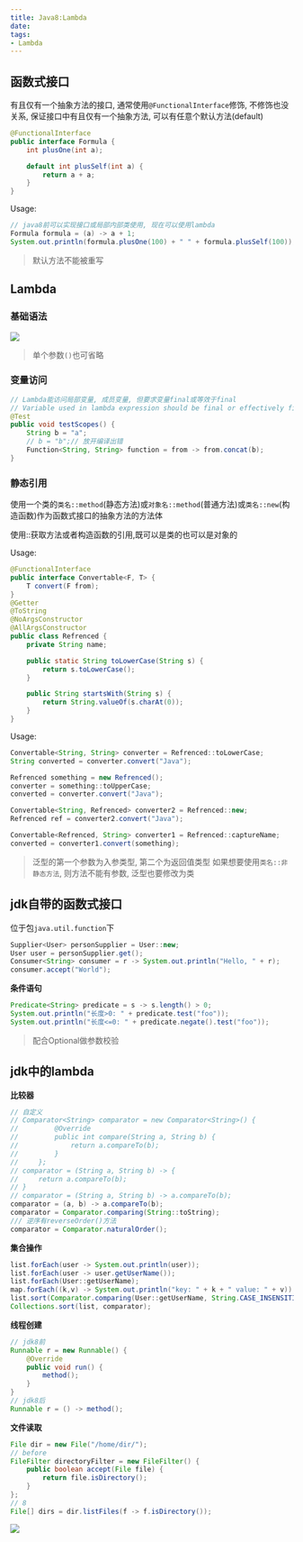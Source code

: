 ```yaml
---
title: Java8:Lambda
date:
tags:
- Lambda
---
```


## 函数式接口

有且仅有一个抽象方法的接口, 通常使用`@FunctionalInterface`修饰, 不修饰也没关系,
保证接口中有且仅有一个抽象方法, 可以有任意个默认方法(default)

```Java
@FunctionalInterface
public interface Formula {
    int plusOne(int a);

    default int plusSelf(int a) {
        return a + a;
    }
}
```

Usage:
```Java
// java8前可以实现接口或局部内部类使用, 现在可以使用lambda
Formula formula = (a) -> a + 1;
System.out.println(formula.plusOne(100) + " " + formula.plusSelf(100));
```
> 默认方法不能被重写

## Lambda

### 基础语法

![](https://raw.githubusercontent.com/LuVx21/doc/master/source/_posts/99.img/lambda.jpg)
> 单个参数`()`也可省略

### 变量访问

```Java
// Lambda能访问局部变量, 成员变量, 但要求变量final或等效于final
// Variable used in lambda expression should be final or effectively final
@Test
public void testScopes() {
    String b = "a";
    // b = "b";// 放开编译出错
    Function<String, String> function = from -> from.concat(b);
}
```

### 静态引用

使用一个类的`类名::method`(静态方法)或`对象名::method`(普通方法)或``类名::new``(构造函数)作为函数式接口的抽象方法的方法体

使用::获取方法或者构造函数的引用,既可以是类的也可以是对象的

Usage:
```Java
@FunctionalInterface
public interface Convertable<F, T> {
    T convert(F from);
}
@Getter
@ToString
@NoArgsConstructor
@AllArgsConstructor
public class Refrenced {
    private String name;

    public static String toLowerCase(String s) {
        return s.toLowerCase();
    }

    public String startsWith(String s) {
        return String.valueOf(s.charAt(0));
    }
}
```

Usage:
```Java
Convertable<String, String> converter = Refrenced::toLowerCase;
String converted = converter.convert("Java");

Refrenced something = new Refrenced();
converter = something::toUpperCase;
converted = converter.convert("Java");

Convertable<String, Refrenced> converter2 = Refrenced::new;
Refrenced ref = converter2.convert("Java");

Convertable<Refrenced, String> converter1 = Refrenced::captureName;
converted = converter1.convert(something);
```
> 泛型的第一个参数为入参类型, 第二个为返回值类型
> 如果想要使用`类名::非静态方法`, 则方法不能有参数, 泛型也要修改为类

## jdk自带的函数式接口

位于包`java.util.function`下
```Java
Supplier<User> personSupplier = User::new;
User user = personSupplier.get();
Consumer<String> consumer = r -> System.out.println("Hello, " + r);
consumer.accept("World");
```

**条件语句**

```Java
Predicate<String> predicate = s -> s.length() > 0;
System.out.println("长度>0: " + predicate.test("foo"));
System.out.println("长度<=0: " + predicate.negate().test("foo"));
```
> 配合Optional做参数校验

## jdk中的lambda

**比较器**

```Java
// 自定义
// Comparator<String> comparator = new Comparator<String>() {
//         @Override
//         public int compare(String a, String b) {
//             return a.compareTo(b);
//         }
//     };
// comparator = (String a, String b) -> {
//     return a.compareTo(b);
// }
// comparator = (String a, String b) -> a.compareTo(b);
comparator = (a, b) -> a.compareTo(b);
comparator = Comparator.comparing(String::toString);
/// 逆序有reverseOrder()方法
comparator = Comparator.naturalOrder();
```

**集合操作**
```Java
list.forEach(user -> System.out.println(user));
list.forEach(user -> user.getUserName());
list.forEach(User::getUserName);
map.forEach((k,v) -> System.out.println("key: " + k + " value: " + v));
list.sort(Comparator.comparing(User::getUserName, String.CASE_INSENSITIVE_ORDER));
Collections.sort(list, comparator);
```

**线程创建**
```Java
// jdk8前
Runnable r = new Runnable() {
    @Override
    public void run() {
        method();
    }
}
// jdk8后
Runnable r = () -> method();
```

**文件读取**
```Java
File dir = new File("/home/dir/");
// before
FileFilter directoryFilter = new FileFilter() {
    public boolean accept(File file) {
        return file.isDirectory();
    }
};
// 8
File[] dirs = dir.listFiles(f -> f.isDirectory());
```

[![](https://static.segmentfault.com/v-5b1df2a7/global/img/creativecommons-cc.svg)](https://creativecommons.org/licenses/by-nc-nd/4.0/)
